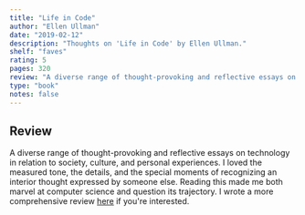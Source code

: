 ```yaml
---
title: "Life in Code"
author: "Ellen Ullman"
date: "2019-02-12"
description: "Thoughts on 'Life in Code' by Ellen Ullman."
shelf: "faves"
rating: 5
pages: 320
review: "A diverse range of thought-provoking and reflective essays on technology in relation to society, culture, and personal experiences. I loved the measured tone, the details, and the special moments of recognizing an interior thought expressed by someone else. Reading this made me both marvel at computer science and question its trajectory."
type: "book"
notes: false
---
```


## Review

A diverse range of thought-provoking and reflective essays on technology in relation to society, culture, and personal experiences. I loved the measured tone, the details, and the special moments of recognizing an interior thought expressed by someone else. Reading this made me both marvel at computer science and question its trajectory. I wrote a more comprehensive review <a href ="https://juliariec.wordpress.com/2019/02/12/life-in-code/" target="_blank">here</a> if you're interested.
